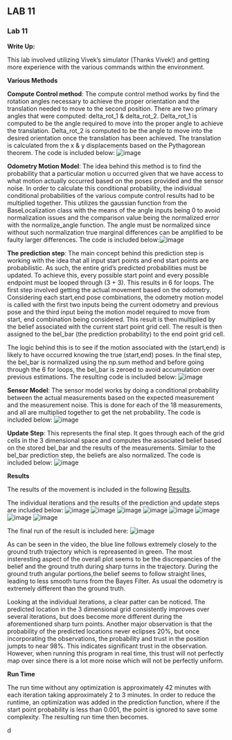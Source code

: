 ## LAB 11

### Lab 11

**Write Up:** 

This lab involved utilizing Vivek’s simulator (Thanks Vivek!) and getting more experience with the various commands within the environment. 

**Various Methods**

**Compute Control method**: The compute control method works by find the rotation angles necessary to achieve the proper orientation and the translation needed to move to the second position. There are two primary angles that were computed: delta_rot_1 & delta_rot_2. Delta_rot_1 is computed to be the angle required to move into the proper angle to achieve the translation. Delta_rot_2 is computed to be the angle to move into the desired orientation once the translation has been achieved. The translation is calculated from the x & y displacements based on the Pythagorean theorem. The code is included below:
![image](https://user-images.githubusercontent.com/23284665/165348769-8c22c2be-8be1-45b3-9de1-fcb0e2adcb7d.png)

**Odometry Motion Model**: The idea behind this method is to find the probability that a particular motion u occurred given that we have access to what motion actually occurred based on the poses provided and the sensor noise. In order to calculate this conditional probability, the individual conditional probabilities of the various compute control results had to be multiplied together. This utilizes the gaussian function from the BaseLocalization class with the means of the angle inputs being 0 to avoid normalization issues and the comparison value being the normalized error with the normalize_angle function. The angle must be normalized since without such normalization true marginal differences can be amplified to be faulty larger differences. The code is included below:![image](https://user-images.githubusercontent.com/23284665/165348966-698658a2-e1fb-4121-9009-c0e4dc277439.png)


**The prediction step**: The main concept behind this prediction step is working with the idea that all input start points and end start points are probabilistic. As such, the entire grid’s predicted probabilities must be updated. To achieve this, every possible start point and every possible endpoint must be looped through (3 + 3). This results in 6 for loops. The first step involved getting the actual movement based on the odometry. Considering each start,end pose combinations, the odometry motion model is called with the first two inputs being the current odometry and previous pose and the third input being the motion model required to move from start, end combination being considered. This result is then multiplied by the belief associated with the current start point grid cell. The result is then assigned to the bel_bar (the prediction probability) to the end point grid cell.  

The logic behind this is to see if the motion associated with the (start,end) is likely to have occurred knowing the true (start,end) poses. In the final step, the bel_bar is normalized using the np.sum method and before going through the 6 for loops, the bel_bar is zeroed to avoid accumulation over previous estimations. The resulting code is included below:
![image](https://user-images.githubusercontent.com/23284665/165349051-f47a2c7e-48ac-4582-a4e2-a18c9b6d3dee.png)


**Sensor Model**: The sensor model works by doing a conditional probability between the actual measurements based on the expected measurement and the measurement noise. This is done for each of the 18 measurements, and all are multiplied together to get the net probability. The code is included below:
![image](https://user-images.githubusercontent.com/23284665/165349257-4d116d86-ced6-453a-9623-dd679f55f29e.png)


**Update Step**: This represents the final step. It goes through each of the grid cells in the 3 dimensional space and computes the associated belief based on the stored bel_bar and the results of the measurements. Similar to the bel_bar prediction step, the beliefs are also normalized. The code is included below: ![image](https://user-images.githubusercontent.com/23284665/165349304-63993da0-cf36-421a-9399-bbd23e82bca5.png)



**Results**

The results of the movement is included in the following [Results](https://youtu.be/1g1w67ZkL6I).

The individual iterations and the results of the prediction and update steps are included below:
![image](https://user-images.githubusercontent.com/23284665/165350319-f960eccf-9a41-4838-827d-97a8cd0a966d.png)
![image](https://user-images.githubusercontent.com/23284665/165350379-62a47d60-6699-4015-8944-308f90879893.png)
![image](https://user-images.githubusercontent.com/23284665/165350426-242520d4-6edc-4e94-ac26-bd644274bb80.png)
![image](https://user-images.githubusercontent.com/23284665/165350478-a31121c1-6237-4705-9357-159792307adf.png)
![image](https://user-images.githubusercontent.com/23284665/165350540-db618b09-5339-4c16-99d7-0861a1873345.png)
![image](https://user-images.githubusercontent.com/23284665/165350594-b6bb54d4-113f-4037-8d7f-e921b0c39dd4.png)
![image](https://user-images.githubusercontent.com/23284665/165350647-c19e3211-5a5c-4714-b56d-dcca962e6c13.png)
![image](https://user-images.githubusercontent.com/23284665/165350705-c67d87fa-b0eb-4a62-ad54-a57ae6dc2253.png)

The final run of the result is included here: ![image](https://user-images.githubusercontent.com/23284665/165351709-8d531145-3c92-45b6-b8eb-de5afd3dbab5.png)


As can be seen in the video, the blue line follows extremely closely to the ground truth trajectory which is repreasented in green. The most insteresting aspect of the overall plot seems to be the discrepancies of the belief and the ground truth during sharp turns in the trajectory. During the ground truth angular portions,the belief seems to follow straight lines, leading to less smooth turns from the Bayes Filter. As usual the odometry is extremely different than the ground truth. 

Looking at the individual iterations, a clear patter can be noticed. The predicted location in the 3 dimensional grid consistently improves over several iterations, but does become more different during the aforementioned sharp turn points. Another major observation is that the probability of the predicted locations never eclipses 20%, but once incorporating the observations, the probability and trust in the position jumpts to near 98%. This indicates significant trust in the observation. However, when running this program in real time, this trust will not perfectly map over since there is a lot more noise which will not be perfectly uniform. 

**Run Time**

The run time without any optimization is approximately 42 minutes with each iteration taking approximately 2 to 3 minutes. In order to reduce the runtime, an optimization was added in the prediction function, where if the start point probability is less than 0.001, the point is ignored to save some complexity. The resulting run time then becomes.

d
